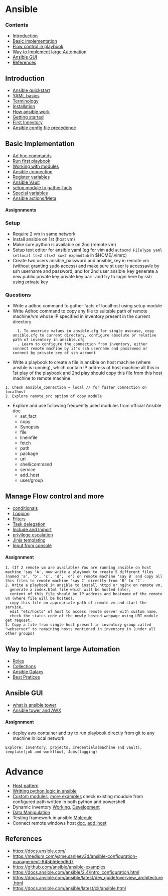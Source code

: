 # Ansible

### Contents
- [Introduction](#introduction)
- [Basic implementation](#basic-implementation)
- [Flow control in playbook](#flow-control-in-playbook)
- [Way to Implement large Automation](#way-to-implement-large-automation)
- [Ansible GUI ](#ansible-gui )
- [References](#references)


## Introduction
-  [Ansible quickstart](https://docs.ansible.com/ansible/devel/user_guide/quickstart.html)
-  [YAML basics](https://www.tutorialspoint.com/ansible/ansible_yaml_basics.htm)
-  [Terminology](https://docs.ansible.com/ansible/devel/user_guide/basic_concepts.html)
-  [Installation](https://docs.ansible.com/ansible/latest/installation_guide/index.html)
-  [How ansible work](https://www.ansible.com/overview/how-ansible-works#:~:text=EFFICIENT%20ARCHITECTURE,and%20removes%20them%20when%20finished.)
-  [Getting started](https://docs.ansible.com/ansible/devel/user_guide/basic_concepts.html)
-  [First Innevtory](https://docs.ansible.com/ansible/devel/user_guide/intro_inventory.html)
-  [Ansible config file precedence](https://docs.ansible.com/ansible/latest/reference_appendices/config.html)


## Basic Implementation 

-  [Ad hoc commands](https://www.tutorialspoint.com/ansible/ansible_ad_hoc_commands.htm#:~:text=Ad%20hoc%20commands%20are%20commands,usr%2Fbin%2Fansible'.)
-  [Run first playbook](https://docs.ansible.com/ansible/latest/network/getting_started/first_playbook.html)
-  [Working with modules](https://docs.ansible.com/ansible/latest/user_guide/modules.html)
-  [Ansible connection](https://docs.ansible.com/ansible/latest/user_guide/connection_details.html)
-  [Register variables](https://www.linuxtopic.com/2019/02/ansible-registrar-variables.html)
-  [Ansible Vault](https://docs.ansible.com/ansible/latest/user_guide/vault.html)
-  [setup module to gather facts](https://docs.ansible.com/ansible/latest/modules/setup_module.html)
-  [Special variables](https://docs.ansible.com/ansible/latest/reference_appendices/special_variables.html)
-  [Ansible actions/Meta](https://docs.ansible.com/ansible/latest/modules/meta_module.html)


#### Assignnments
### Setup
- Require 2 vm in same network
- Install ansible on 1st (host vm)
- Make sure python is available on 2nd (remote vm)
- Setup text editor for ansible yaml (eg for vim add `autocmd FileType yaml setlocal ts=2 sts=2 sw=2 expandtab` in $HOME/.vimrc)
- Create two users ansible_password and ansible_key in remote vm (without granting sudo access) and make sure st user is accessavle by ssh username and password, and for 2nd user ansible_key generate a new public private key private key parir and try to login here by ssh using private key 
### Questions
- Write a adhoc command to gather facts of localhost using setup module
- Write Adhoc command to copy any file to suitable path of remote machine/vm whose IP specified in inventory present in the current directory 
  ```
    1. To override values in ansible.cfg for single usecase, copy ansible.cfg to current directory, configure absolute or relative path of inventory in ansible.cfg
    . Learn to configure the connection from inventory, either connect remote machine by it's ssh username and passsweod or connect by private key of ssh account
  ```  
- Write a playbook to create a file in ansible on host machine (where ansible is running), which contain IP address of host machine all this in 1st play of the playbook and 2nd play should copy this file from this host machine to remote machine
```
1. Check ansible_connection = local // for faster connection on localhost
2. Explore remote_src option of copy module
```
- Explore and use following frequently used modules from official Ansible doc
  - set_fact
  - copy
  - Synopsis
  - file
  - lineinfile
  - fetch
  - path
  - package
  - uri
  - shell/command
  - service
  - add_host
  - user/group

## Manage Flow control and more
-  [conditionals](https://docs.ansible.com/ansible/latest/user_guide/playbooks_conditionals.html) 
-  [Looping](https://docs.ansible.com/ansible/latest/user_guide/playbooks_loops.html)
-  [Filters](https://docs.ansible.com/ansible/latest/user_guide/playbooks_filters.html)
-  [Task delegation](https://docs.ansible.com/ansible/latest/user_guide/playbooks_delegation.html)
-  [Include and Import](https://docs.ansible.com/ansible/latest/modules/include_module.html)
-  [privilege escalation](https://docs.ansible.com/ansible/latest/user_guide/become.html#using-become)
-  [Jinja templating](https://docs.ansible.com/ansible-container/container_yml/template.html)
-  [Input from console](https://docs.ansible.com/ansible/latest/user_guide/playbooks_prompts.html#:~:text=The%20user%20input%20is%20hidden,visible%20by%20setting%20private%3A%20no%20.&text=Prompts%20for%20individual%20vars_prompt%20variables,as%20cron%20or%20Ansible%20Tower)
#### Assignnment

```
1. (If 2 remote vm are available) You are running ansible on host machine 'say 'A', now write a playbook to create 5 different files (named 'a', 'b', 'c', 'd', 'e') on remote machine 'say B' and copy all this files to remote machine 'say C' directly from 'B' to 'C'. 
2. Write a playbook in ansible to install httpd or nginx on remote vm, 
  generate a index.html file which will be hosted later, 
  content of this file should be IP address and hostname of the remote vm (where file will be hosted), 
  copy this file on appropriate path of remote vm and start the service, 
  edit "etc/hosts" of host to access remote server with custom name, 
  check the status code of the newly hosted webpage using URI module get request. 
3. Copy a file from single host present in inventory group called "webserver" to remaining hosts mentioned in inventory in (under all other groups) 
```



## Way to Implement large Automation
- [Roles](https://docs.ansible.com/ansible/latest/user_guide/playbooks_reuse_roles.html)
- [Collections](https://docs.ansible.com/ansible/latest/user_guide/collections_using.html)
- [Ansible Galaxy](https://docs.ansible.com/ansible/latest/galaxy/user_guide.html)
- [Best Pratices](https://docs.ansible.com/ansible/latest/user_guide/playbooks_best_practices.html)

## Ansible GUI 
- [what is ansible tower](https://www.ansible.com/products/tower)
- [Ansible tower and AWX](https://www.redhat.com/en/resources/awx-and-ansible-tower-datasheet)
#### Assignnment
- deploy awx container and try to run playbook directly from git to any machine in local network 
```
Explore: inventory, projects, credentials(machine and vault), template(job and workflow), Jobs(logging)
```
# Advance
- [Host pattern](https://docs.ansible.com/ansible/latest/user_guide/intro_patterns.html)
- [Writting python logic in ansible](https://github.com/hmharsh/Ansible-important-features/blob/master/using%20python%20code%20in%20ansible.txt)
- [Custom modules](https://medium.com/@heenashree2010/create-a-custom-module-with-ansible-python-6285874a09b4#:~:text=Write%20your%20first%20python%20program&text=The%20testing.py%20module%20utility,%2C%20import%20from%20testing.py.&text=This%20will%20import%20all%20the,python%20file%20is%20only%20JSON), [more examples](https://github.com/hmharsh/Ansible-important-features/tree/master/custom_module) check existing moudule from configured path written in both python and powershell
- Dynamic inventory [Working](https://docs.ansible.com/ansible/latest/user_guide/intro_dynamic_inventory.html), [Development](https://docs.ansible.com/ansible/latest/dev_guide/developing_inventory.html) 
- [Data Manipulation](https://medium.com/opsops/data-manipulation-in-ansible-json-query-769fb34655d4)
- Testing framework in ansible [Molecule](https://molecule.readthedocs.io/en/latest/)
- Connect remote windows host [doc](https://docs.ansible.com/ansible/latest/user_guide/windows_setup.html), [add_host](https://github.com/hmharsh/Ansible-important-features/blob/master/add%20host.txt)
## References
- https://docs.ansible.com/
- https://medium.com/@me.sanjeev3d/ansible-configuration-management-945b56eed6d7
- https://github.com/ansible/ansible-examples
- https://docs.ansible.com/ansible/2.4/intro_configuration.html
- https://docs.ansible.com/ansible/latest/dev_guide/overview_architecture.html
- https://docs.ansible.com/ansible/latest/cli/ansible.html



